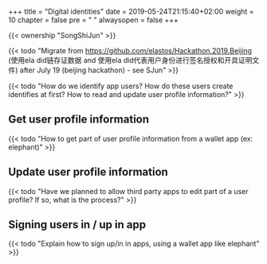 +++
title = "Digital identities"
date = 2019-05-24T21:15:40+02:00
weight = 10
chapter = false
pre = "<i class='fa ela-page'></i> "
alwaysopen = false
+++

{{< ownership "SongShiJun" >}}

{{< todo "Migrate from https://github.com/elastos/Hackathon.2019.Beijing (使用ela did链存证数据 and 使用ela did代表用户身份进行签名授权和开具证明文件) after July 19 (beijing hackathon) - see SJun" >}}


{{< todo "How do we identify app users? How do these users create identifies at first? How to read and update user profile information?" >}}

## Get user profile information

{{< todo "How to get part of user profile information from a wallet app (ex: elephant)" >}}

## Update user profile information

{{< todo "Have we planned to allow third party apps to edit part of a user profile? If so, what is the process?" >}}

## Signing users in / up in app

{{< todo "Explain how to sign up/in in apps, using a wallet app like elephant" >}}